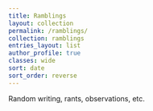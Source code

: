 ```yaml
---
title: Ramblings
layout: collection
permalink: /ramblings/
collection: ramblings
entries_layout: list
author_profile: true
classes: wide
sort: date
sort_order: reverse
---
```


Random writing, rants, observations, etc.
